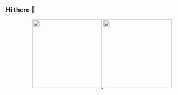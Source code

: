 ### Hi there 👋

<div align="center">
  <a href="https://github.com/GabrielVictor159">
  <img height="180em" src="https://github-readme-stats.vercel.app/api?username=GabrielVictor159&show_icons=true&theme=dracula&include_all_commits=true&count_private=true"/>
  <img height="180em" src="https://github-readme-stats.vercel.app/api/top-langs/?username=rafaballerini&&repo=github-readme-stats&layout=compact&langs_count=10&theme=dracula&hide=jupyter%20notebook,python,GAP,GDscript,batchfile&show_icons=true&hide=stars,commits,prs,issues,contribs"/>
</div>
